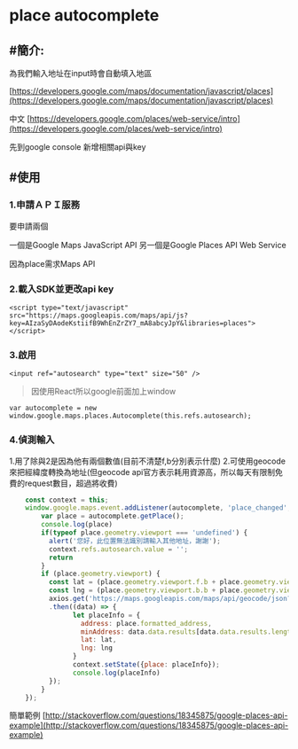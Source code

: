 # place autocomplete

## \#簡介:

為我們輸入地址在input時會自動填入地區

[https://developers.google.com/maps/documentation/javascript/places](https://developers.google.com/maps/documentation/javascript/places)

中文 [https://developers.google.com/places/web-service/intro](https://developers.google.com/places/web-service/intro)

先到google console 新增相關api與key

## \#使用

### 1.申請ＡＰＩ服務

要申請兩個

一個是Google Maps JavaScript API 另一個是Google Places API Web Service

因為place需求Maps API

### 2.載入SDK並更改api key

```text
<script type="text/javascript" src="https://maps.googleapis.com/maps/api/js?key=AIzaSyDAodeKstiifB9WhEnZrZY7_mA8abcyJpY&libraries=places"></script>
```

### 3.啟用

```text
<input ref="autosearch" type="text" size="50" />
```

> 因使用React所以google前面加上window

```text
var autocomplete = new window.google.maps.places.Autocomplete(this.refs.autosearch);
```

### 4.偵測輸入

1.用了除與2是因為他有兩個數值\(目前不清楚f,b分別表示什麼\) 2.可使用geocode來把經緯度轉換為地址\(但geocode api官方表示耗用資源高，所以每天有限制免費的request數目，超過將收費\)

```javascript
    const context = this;
    window.google.maps.event.addListener(autocomplete, 'place_changed', function () {
        var place = autocomplete.getPlace();
        console.log(place)
        if(typeof place.geometry.viewport === 'undefined') {
          alert('您好，此位置無法識別請輸入其他地址，謝謝');
          context.refs.autosearch.value = '';
          return
        }
        if (place.geometry.viewport) {
          const lat = (place.geometry.viewport.f.b + place.geometry.viewport.f.f) / 2;
          const lng = (place.geometry.viewport.b.b + place.geometry.viewport.b.f) / 2;
          axios.get('https://maps.googleapis.com/maps/api/geocode/json?latlng=' + lat + ',' + lng)
          .then((data) => {
                let placeInfo = {
                  address: place.formatted_address,
                  minAddress: data.data.results[data.data.results.length - 4].formatted_address, 
                  lat: lat,
                  lng: lng
                }
                context.setState({place: placeInfo});
                console.log(placeInfo)
          });
        }
    });
```

簡單範例 [http://stackoverflow.com/questions/18345875/google-places-api-example](http://stackoverflow.com/questions/18345875/google-places-api-example)


